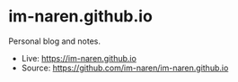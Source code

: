# im-naren.github.io

Personal blog and notes.

- Live: https://im-naren.github.io
- Source: https://github.com/im-naren/im-naren.github.io